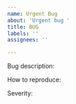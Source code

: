 ```yaml
---
name: Urgent Bug
about: 'Urgent bug '
title: BUG
labels: ''
assignees: ''

---
```


Bug description:

How to reproduce:

Severity:
